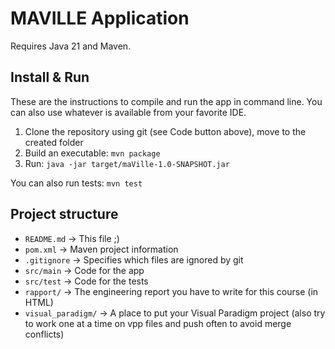 # MAVILLE Application

Requires Java 21 and Maven.

## Install & Run

These are the instructions to compile and run the app in command line.
You can also use whatever is available from your favorite IDE.

1. Clone the repository using git (see Code button above), move to the created folder
2. Build an executable: `mvn package`
3. Run: `java -jar target/maVille-1.0-SNAPSHOT.jar`

You can also run tests: `mvn test`

## Project structure

- `README.md`  -> This file ;)
- `pom.xml`    -> Maven project information
- `.gitignore` -> Specifies which files are ignored by git 
- `src/main`   -> Code for the app
- `src/test`   -> Code for the tests
- `rapport/`   -> The engineering report you have to write for this course (in HTML)
- `visual_paradigm/` -> A place to put your Visual Paradigm project (also try to work one at a time on vpp files and push often to avoid merge conflicts)


